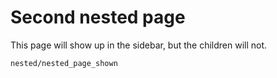 # Second nested page

This page will show up in the sidebar, but the children will not.

```{toctree}
nested/nested_page_shown
```
